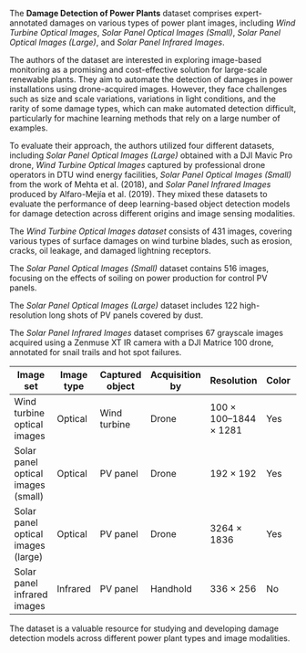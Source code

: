 The **Damage Detection of Power Plants** dataset comprises expert-annotated damages on various types of power plant images, including *Wind Turbine Optical Images*, *Solar Panel Optical Images (Small)*, *Solar Panel Optical Images (Large)*, and *Solar Panel Infrared Images*.

The authors of the dataset are interested in exploring image-based monitoring as a promising and cost-effective solution for large-scale renewable plants. They aim to automate the detection of damages in power installations using drone-acquired images. However, they face challenges such as size and scale variations, variations in light conditions, and the rarity of some damage types, which can make automated detection difficult, particularly for machine learning methods that rely on a large number of examples.

To evaluate their approach, the authors utilized four different datasets, including *Solar Panel Optical Images (Large)* obtained with a DJI Mavic Pro drone, *Wind Turbine Optical Images* captured by professional drone operators in DTU wind energy facilities, *Solar Panel Optical Images (Small)* from the work of Mehta et al. (2018), and *Solar Panel Infrared Images* produced by Alfaro-Mejía et al. (2019). They mixed these datasets to evaluate the performance of deep learning-based object detection models for damage detection across different origins and image sensing modalities.

The *Wind Turbine Optical Images dataset* consists of 431 images, covering various types of surface damages on wind turbine blades, such as erosion, cracks, oil leakage, and damaged lightning receptors.

The *Solar Panel Optical Images (Small)* dataset contains 516 images, focusing on the effects of soiling on power production for control PV panels.

The *Solar Panel Optical Images (Large)* dataset includes 122 high-resolution long shots of PV panels covered by dust.

The *Solar Panel Infrared Images* dataset comprises 67 grayscale images acquired using a Zenmuse XT IR camera with a DJI Matrice 100 drone, annotated for snail trails and hot spot failures.

| Image set                          | Image type | Captured object | Acquisition by | Resolution               | Color | N   | Ref.                                                                                                 |
| ---------------------------------- | ---------- | --------------- | -------------- | ------------------------ | ----- | --- | ---------------------------------------------------------------------------------------------------- |
| Wind turbine optical images        | Optical    | Wind turbine    | Drone          | 100 × 100–1844 × 1281 | Yes   | 431 | [Shihavuddin et al. (2019)](https://www.sciencedirect.com/science/article/pii/S2352484721005102#bib1)   |
| Solar panel optical images (small) | Optical    | PV panel        | Drone          | 192 × 192               | Yes   | 516 | [Mehta et al. (2018)](https://www.sciencedirect.com/science/article/pii/S2352484721005102#bib1).        |
| Solar panel optical images (large) | Optical    | PV panel        | Drone          | 3264 × 1836             | Yes   | 122 | Original data                                                                                        |
| Solar panel infrared images        | Infrared   | PV panel        | Handhold       | 336 × 256               | No    | 67  | [Alfaro-Mejía et al. (2019)](https://www.sciencedirect.com/science/article/pii/S2352484721005102#bib1) |

The dataset is a valuable resource for studying and developing damage detection models across different power plant types and image modalities.
